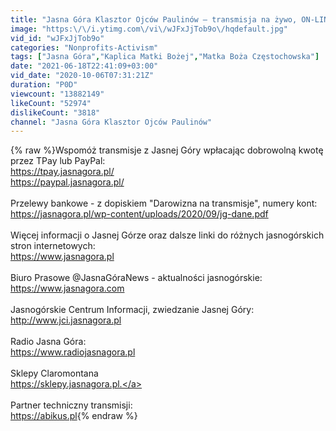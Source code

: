 ```yaml
---
title: "Jasna Góra Klasztor Ojców Paulinów – transmisja na żywo, ON-LINE, msza święta na żywo"
image: "https:\/\/i.ytimg.com\/vi\/wJFxJjTob9o\/hqdefault.jpg"
vid_id: "wJFxJjTob9o"
categories: "Nonprofits-Activism"
tags: ["Jasna Góra","Kaplica Matki Bożej","Matka Boża Częstochowska"]
date: "2021-06-18T22:41:09+03:00"
vid_date: "2020-10-06T07:31:21Z"
duration: "P0D"
viewcount: "13882149"
likeCount: "52974"
dislikeCount: "3818"
channel: "Jasna Góra Klasztor Ojców Paulinów"
---
```

{% raw %}Wspomóż transmisje z Jasnej Góry wpłacając dobrowolną kwotę przez TPay lub PayPal:<br /><a rel="nofollow" target="blank" href="https://tpay.jasnagora.pl/">https://tpay.jasnagora.pl/</a><br /><a rel="nofollow" target="blank" href="https://paypal.jasnagora.pl/">https://paypal.jasnagora.pl/</a><br /><br />Przelewy bankowe - z dopiskiem &quot;Darowizna na transmisje&quot;, numery kont:<br /><a rel="nofollow" target="blank" href="https://jasnagora.pl/wp-content/uploads/2020/09/jg-dane.pdf">https://jasnagora.pl/wp-content/uploads/2020/09/jg-dane.pdf</a><br /><br />Więcej informacji o Jasnej Górze oraz dalsze linki do różnych jasnogórskich stron internetowych:<br /><a rel="nofollow" target="blank" href="https://www.jasnagora.pl">https://www.jasnagora.pl</a><br /><br />Biuro Prasowe @JasnaGóraNews - aktualności jasnogórskie:<br /><a rel="nofollow" target="blank" href="https://www.jasnagora.com">https://www.jasnagora.com</a><br /><br />Jasnogórskie Centrum Informacji, zwiedzanie Jasnej Góry:<br /><a rel="nofollow" target="blank" href="http://www.jci.jasnagora.pl">http://www.jci.jasnagora.pl</a><br /><br />Radio Jasna Góra:<br /><a rel="nofollow" target="blank" href="https://www.radiojasnagora.pl">https://www.radiojasnagora.pl</a><br /><br />Sklepy Claromontana<br /><a rel="nofollow" target="blank" href="https://sklepy.jasnagora.pl.">https://sklepy.jasnagora.pl.</a><br /><br />Partner techniczny transmisji:<br /><a rel="nofollow" target="blank" href="https://abikus.pl">https://abikus.pl</a>{% endraw %}
